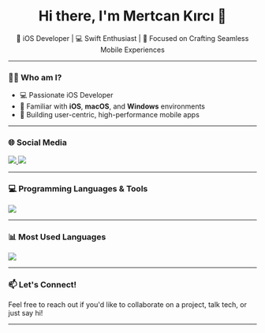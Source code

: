 <h1 align="center">Hi there, I'm Mertcan Kırcı 👋</h1>
<p align="center">🚀 iOS Developer | 💻 Swift Enthusiast | 🎯 Focused on Crafting Seamless Mobile Experiences</p>

---

### 👨‍💻 Who am I?

- 💻 Passionate iOS Developer  
- 🧠 Familiar with **iOS**, **macOS**, and **Windows** environments  
- 📱 Building user-centric, high-performance mobile apps  

---

### 🌐 Social Media

<p align="left">
  <a href="https://www.linkedin.com/in/mertcan-kırcı/" target="_blank">
    <img src="https://img.shields.io/badge/LinkedIn-%230077B5.svg?style=for-the-badge&logo=linkedin&logoColor=white" />
  </a>
  <a href="https://instagram.com/mertcankirci" target="_blank">
    <img src="https://img.shields.io/badge/Instagram-%23E4405F.svg?style=for-the-badge&logo=Instagram&logoColor=white" />
  </a>
</p>

---

### 💻 Programming Languages & Tools

<p>
  <img src="https://skillicons.dev/icons?i=swift,c,cpp,py,java&perline=5" />
</p>

---

### 📊 Most Used Languages

<p>
  <img src="https://github-readme-stats.vercel.app/api/top-langs/?username=mertcankirci&layout=compact&langs_count=10&theme=react" />
</p>

---

### 📫 Let's Connect!

Feel free to reach out if you'd like to collaborate on a project, talk tech, or just say hi!

---
